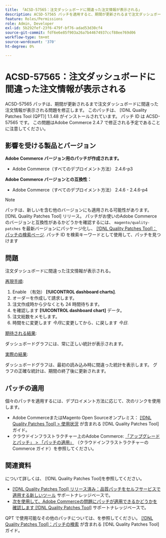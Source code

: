 ```yaml
---
title: 「ACSD-57565：注文ダッシュボードに間違った注文情報が表示される」
description: ACSD-57565 パッチを適用すると、期間が更新されるまで注文ダッシュボードに誤った注文情報が表示されるAdobe Commerceの問題を修正できます。
feature: Roles/Permissions
role: Admin, Developer
exl-id: 5b292fef-23f6-479f-bf76-adad53d30cf4
source-git-commit: fdf6e6e85f903a26a7b44674937ccf88ee769d06
workflow-type: tm+mt
source-wordcount: '370'
ht-degree: 0%

---
```


# ACSD-57565：注文ダッシュボードに間違った注文情報が表示される

ACSD-57565 パッチは、期間が更新されるまで注文ダッシュボードに間違った注文情報が表示される問題を修正します。 このパッチは、 [!DNL Quality Patches Tool (QPT)] 1.1.48 がインストールされています。 パッチ ID は ACSD-57565 です。 この問題はAdobe Commerce 2.4.7 で修正される予定であることに注意してください。

## 影響を受ける製品とバージョン

**Adobe Commerce バージョン用のパッチが作成されます。**

* Adobe Commerce（すべてのデプロイメント方法） 2.4.6-p3

**Adobe Commerce バージョンとの互換性：**

* Adobe Commerce（すべてのデプロイメント方法） 2.4.6 - 2.4.6-p4

>[!NOTE]
>
>パッチは、新しいを含む他のバージョンにも適用される可能性があります。 [!DNL Quality Patches Tool] リリース。 パッチがお使いのAdobe Commerceのバージョンと互換性があるかどうかを確認するには、 `magento/quality-patches` を最新バージョンにパッケージ化し、 [[!DNL Quality Patches Tool]：パッチの検索ページ](https://experienceleague.adobe.com/tools/commerce-quality-patches/index.html). パッチ ID を検索キーワードとして使用して、パッチを見つけます

## 問題

注文ダッシュボードに間違った注文情報が表示される。

<u>再現手順</u>:

1. Enable （有効） **[!UICONTROL dashboard charts]**.
1. オーダーを作成して請求します。
1. 注文作成時から少なくとも 24 時間待ちます。
1. を確認します **[!UICONTROL dashboard chart]** データ。
1. 注文総数をメモします。
1. 時間をに変更します *今月*&#x200B;に変更してから、に戻します *今日*.

<u>期待される結果</u>:

ダッシュボードグラフには、常に正しい統計が表示されます。

<u>実際の結果</u>:

ダッシュボードグラフは、最初の読み込み時に間違った統計を表示します。 グラフの正確な統計は、期間の終了後に更新されます。

## パッチの適用

個々のパッチを適用するには、デプロイメント方法に応じて、次のリンクを使用します。

* Adobe CommerceまたはMagento Open Sourceオンプレミス： [[!DNL Quality Patches Tool] > 使用状況](https://experienceleague.adobe.com/docs/commerce-operations/tools/quality-patches-tool/usage.html) が含まれる [!DNL Quality Patches Tool] ガイド。
* クラウドインフラストラクチャー上のAdobe Commerce: [「アップグレードとパッチ」 > 「パッチの適用」](https://experienceleague.adobe.com/docs/commerce-cloud-service/user-guide/develop/upgrade/apply-patches.html) （クラウドインフラストラクチャーのCommerce ガイド）を参照してください。

## 関連資料

について詳しくは、 [!DNL Quality Patches Tool]を参照してください。

* [[!DNL Quality Patches Tool] リリース済み：品質パッチをセルフサービスで適用する新しいツール](/help/announcements/adobe-commerce-announcements/magento-quality-patches-released-new-tool-to-self-serve-quality-patches.md) サポートナレッジベースで。
* [次を使用して、Adobe Commerceの問題にパッチが適用できるかどうかを確認します [!DNL Quality Patches Tool]](/help/support-tools/patches-available-in-qpt-tool/check-patch-for-magento-issue-with-magento-quality-patches.md) サポートナレッジベースで。

QPT で使用可能なその他のパッチについては、を参照してください。 [[!DNL Quality Patches Tool]：パッチの検索](https://experienceleague.adobe.com/tools/commerce-quality-patches/index.html) が含まれる [!DNL Quality Patches Tool] ガイド。
